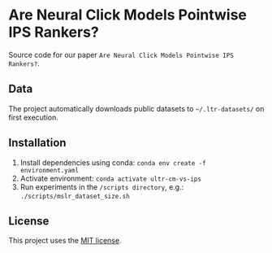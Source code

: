 # Are Neural Click Models Pointwise IPS Rankers?
Source code for our paper `Are Neural Click Models Pointwise IPS Rankers?`.

## Data
The project automatically downloads public datasets to `~/.ltr-datasets/` on first execution.

## Installation
1. Install dependencies using conda: `conda env create -f environment.yaml`
2. Activate environment: `conda activate ultr-cm-vs-ips`
3. Run experiments in the `/scripts directory`, e.g.: `./scripts/mslr_dataset_size.sh`

## License
This project uses the [MIT license]().
